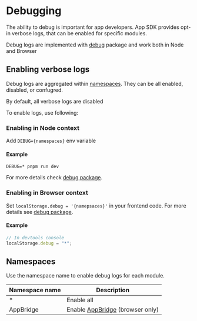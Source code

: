 # Debugging

The ability to debug is important for app developers.
App SDK provides opt-in verbose logs, that can be enabled for specific modules.

Debug logs are implemented with [debug](https://www.npmjs.com/package/debug) package and work both in Node and Browser

## Enabling verbose logs

Debug logs are aggregated within [namespaces](#namespaces). They can be all enabled, disabled, or confugred.

By default, all verbose logs are disabled

To enable logs, use following:

### Enabling in Node context

Add `DEBUG={namespaces}` env variable

#### Example

```shell
DEBUG=* pnpm run dev
```

For more details check [debug package](https://github.com/debug-js/debug#usage).

### Enabling in Browser context

Set `localStorage.debug = '{namepsaces}'` in your frontend code. For more details see [debug package](https://github.com/debug-js/debug#browser-support).

#### Example

```javascript
// In devtools console
localStorage.debug = "*";
```

## Namespaces

Use the namespace name to enable debug logs for each module.

| Namespace name | Description                                        |
| -------------- | -------------------------------------------------- |
| \*             | Enable all                                         |
| AppBridge      | Enable [AppBridge](./app-bridge.md) (browser only) |
